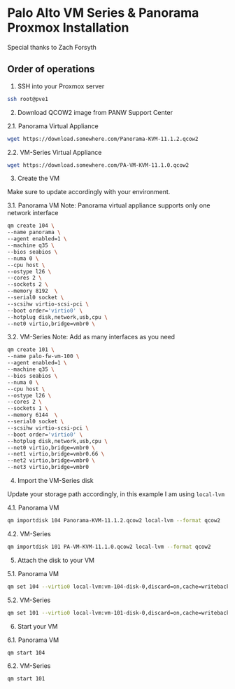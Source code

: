 # Palo Alto VM Series & Panorama Proxmox Installation

Special thanks to Zach Forsyth

## Order of operations

1. SSH into your Proxmox server

```bash
ssh root@pve1
```

2. Download QCOW2 image from PANW Support Center

2.1. Panorama Virtual Appliance
```bash
wget https://download.somewhere.com/Panorama-KVM-11.1.2.qcow2
```

2.2. VM-Series Virtual Appliance
```bash
wget https://download.somewhere.com/PA-VM-KVM-11.1.0.qcow2
```

3. Create the VM

Make sure to update accordingly with your environment.

3.1. Panorama VM
Note: Panorama virtual appliance supports only one network interface

```bash
qm create 104 \
--name panorama \
--agent enabled=1 \
--machine q35 \
--bios seabios \
--numa 0 \
--cpu host \
--ostype l26 \
--cores 2 \
--sockets 2 \
--memory 8192  \
--serial0 socket \
--scsihw virtio-scsi-pci \
--boot order='virtio0' \
--hotplug disk,network,usb,cpu \
--net0 virtio,bridge=vmbr0 \
```

3.2. VM-Series
Note: Add as many interfaces as you need

```bash
qm create 101 \
--name palo-fw-vm-100 \
--agent enabled=1 \
--machine q35 \
--bios seabios \
--numa 0 \
--cpu host \
--ostype l26 \
--cores 2 \
--sockets 1 \
--memory 6144  \
--serial0 socket \
--scsihw virtio-scsi-pci \
--boot order='virtio0' \
--hotplug disk,network,usb,cpu \
--net0 virtio,bridge=vmbr0 \
--net1 virtio,bridge=vmbr0.66 \
--net2 virtio,bridge=vmbr0 \
--net3 virtio,bridge=vmbr0
```

4. Import the VM-Series disk

Update your storage path accordingly, in this example I am using `local-lvm`

4.1. Panorama VM
```bash
qm importdisk 104 Panorama-KVM-11.1.2.qcow2 local-lvm --format qcow2
```

4.2. VM-Series
```bash
qm importdisk 101 PA-VM-KVM-11.1.0.qcow2 local-lvm --format qcow2
```

5. Attach the disk to your VM

5.1. Panorama VM
```bash
qm set 104 --virtio0 local-lvm:vm-104-disk-0,discard=on,cache=writeback
```

5.2. VM-Series
```bash
qm set 101 --virtio0 local-lvm:vm-101-disk-0,discard=on,cache=writeback
```

6. Start your VM

6.1. Panorama VM
```bash
qm start 104
```

6.2. VM-Series
```bash
qm start 101
```